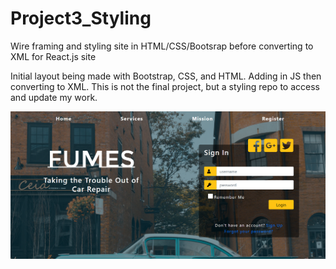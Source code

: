 # Project3_Styling
Wire framing and styling site in HTML/CSS/Bootsrap before converting to XML for React.js site 

Initial layout being made with Bootstrap, CSS, and HTML. Adding in JS then converting to XML. This is not the final project, but a styling repo to access and update my work. 

![Alt text](assets/Capture.PNG?raw=true "Optional Title")
